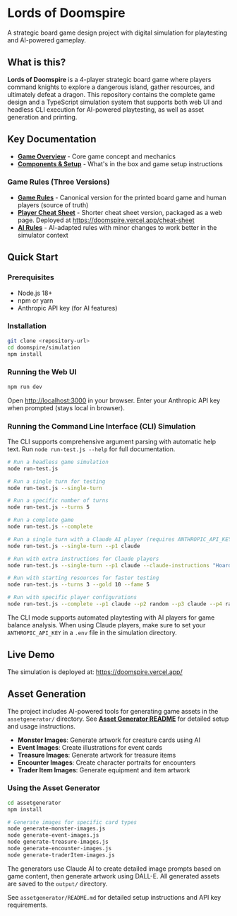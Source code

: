 # Lords of Doomspire

A strategic board game design project with digital simulation for playtesting and AI-powered gameplay.

## What is this?

**Lords of Doomspire** is a 4-player strategic board game where players command knights to explore a dangerous island, gather resources, and ultimately defeat a dragon. This repository contains the complete game design and a TypeScript simulation system that supports both web UI and headless CLI execution for AI-powered playtesting, as well as asset generation and printing.

## Key Documentation

- **[Game Overview](docs/game-overview.md)** - Core game concept and mechanics
- **[Components & Setup](docs/components.md)** - What's in the box and game setup instructions

### Game Rules (Three Versions)

- **[Game Rules](docs/game-rules.md)** - Canonical version for the printed board game and human players (source of truth)
- **[Player Cheat Sheet](simulation/src/pages/cheat-sheet.tsx)** - Shorter cheat sheet version, packaged as a web page. Deployed at https://doomspire.vercel.app/cheat-sheet
- **[AI Rules](simulation/public/prompts/game-rules-for-ai.md)** - AI-adapted rules with minor changes to work better in the simulator context

## Quick Start

### Prerequisites

- Node.js 18+
- npm or yarn
- Anthropic API key (for AI features)

### Installation

```bash
git clone <repository-url>
cd doomspire/simulation
npm install
```

### Running the Web UI

```bash
npm run dev
```

Open [http://localhost:3000](http://localhost:3000) in your browser. Enter your Anthropic API key when prompted (stays local in browser).

### Running the Command Line Interface (CLI) Simulation

The CLI supports comprehensive argument parsing with automatic help text. Run `node run-test.js --help` for full documentation.

```bash
# Run a headless game simulation
node run-test.js

# Run a single turn for testing
node run-test.js --single-turn

# Run a specific number of turns
node run-test.js --turns 5

# Run a complete game
node run-test.js --complete

# Run a single turn with a Claude AI player (requires ANTHROPIC_API_KEY in .env)
node run-test.js --single-turn --p1 claude

# Run with extra instructions for Claude players
node run-test.js --single-turn --p1 claude --claude-instructions "Hoard gold"

# Run with starting resources for faster testing
node run-test.js --turns 3 --gold 10 --fame 5

# Run with specific player configurations
node run-test.js --complete --p1 claude --p2 random --p3 claude --p4 random
```

The CLI mode supports automated playtesting with AI players for game balance analysis. When using Claude players, make sure to set your `ANTHROPIC_API_KEY` in a `.env` file in the simulation directory.

## Live Demo

The simulation is deployed at: https://doomspire.vercel.app/

## Asset Generation

The project includes AI-powered tools for generating game assets in the `assetgenerator/` directory. See **[Asset Generator README](assetgenerator/README.md)** for detailed setup and usage instructions.

- **Monster Images**: Generate artwork for creature cards using AI
- **Event Images**: Create illustrations for event cards
- **Treasure Images**: Generate artwork for treasure items
- **Encounter Images**: Create character portraits for encounters
- **Trader Item Images**: Generate equipment and item artwork

### Using the Asset Generator

```bash
cd assetgenerator
npm install

# Generate images for specific card types
node generate-monster-images.js
node generate-event-images.js
node generate-treasure-images.js
node generate-encounter-images.js
node generate-traderItem-images.js
```

The generators use Claude AI to create detailed image prompts based on game content, then generate artwork using DALL-E. All generated assets are saved to the `output/` directory.

See `assetgenerator/README.md` for detailed setup instructions and API key requirements.
